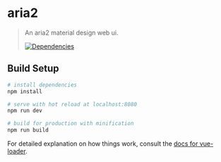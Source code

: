 # aria2

> An aria2 material design web ui.
>
>[![Dependencies][david-image]][david-url]

## Build Setup

``` bash
# install dependencies
npm install

# serve with hot reload at localhost:8080
npm run dev

# build for production with minification
npm run build
```

For detailed explanation on how things work, consult the [docs for vue-loader](http://vuejs.github.io/vue-loader).

[david-image]: https://img.shields.io/david/nuintun/aria2.svg?style=flat-square
[david-url]: https://david-dm.org/nuintun/aria2
